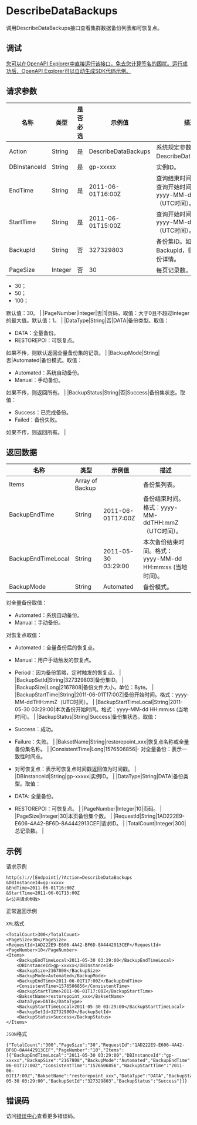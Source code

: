 # DescribeDataBackups

调用DescribeDataBackups接口查看集群数据备份列表和可恢复点。

## 调试

[您可以在OpenAPI Explorer中直接运行该接口，免去您计算签名的困扰。运行成功后，OpenAPI Explorer可以自动生成SDK代码示例。](https://api.aliyun.com/#product=gpdb&api=DescribeDataBackups&type=RPC&version=2016-05-03)

## 请求参数

|名称|类型|是否必选|示例值|描述|
|--|--|----|---|--|
|Action|String|是|DescribeDataBackups|系统规定参数。取值：DescribeDataBackups。 |
|DBInstanceId|String|是|gp-xxxxx|实例ID。 |
|EndTime|String|是|2011-06-01T16:00Z|查询结束时间，需要大于查询开始时间。格式： yyyy-MM-ddTHH:mmZ（UTC时间）。 |
|StartTime|String|是|2011-06-01T15:00Z|查询开始时间。格式： yyyy-MM-ddTHH:mmZ（UTC时间）。 |
|BackupId|String|否|327329803|备份集ID。如果带上BackupId，则是查询该备份详情。 |
|PageSize|Integer|否|30|每页记录数。取值：

 -   30；
-   50；
-   100；

 默认值：30。 |
|PageNumber|Integer|否|1|页码，取值：大于0且不超过Integer的最大值。默认值：1。 |
|DataType|String|否|DATA|备份类型。取值：

 -   DATA：全量备份。
-   RESTOREPOI：可恢复点。

 如果不传，则默认返回全量备份集的记录。 |
|BackupMode|String|否|Automated|备份模式。取值：

 -   Automated：系统自动备份。
-   Manual：手动备份。

 如果不传，则返回所有。 |
|BackupStatus|String|否|Success|备份集状态。取值：

 -   Success：已完成备份。
-   Failed：备份失败。

 如果不传，则返回所有。 |

## 返回数据

|名称|类型|示例值|描述|
|--|--|---|--|
|Items|Array of Backup| |备份集列表。 |
|BackupEndTime|String|2011-06-01T17:00Z|备份结束时间。格式：yyyy-MM-ddTHH:mmZ（UTC时间）。 |
|BackupEndTimeLocal|String|2011-05-30 03:29:00|本次备份结束时间。格式：yyyy-MM-dd HH:mm:ss \(当地时间\)。 |
|BackupMode|String|Automated|备份模式。

 对全量备份取值：

 -   Automated：系统自动备份。
-   Manual：手动备份。

 对恢复点取值：

 -   Automated：全量备份后的恢复点。
-   Manual：用户手动触发的恢复点。
-   Period：因为备份策略，定时触发的恢复点。 |
|BackupSetId|String|327329803|备份集ID。 |
|BackupSize|Long|2167808|备份文件大小，单位：Byte。 |
|BackupStartTime|String|2011-06-01T17:00Z|备份开始时间。格式：yyyy-MM-ddTHH:mmZ（UTC时间）。 |
|BackupStartTimeLocal|String|2011-05-30 03:29:00|本次备份开始时间。格式：yyyy-MM-dd HH:mm:ss \(当地时间\)。 |
|BackupStatus|String|Success|备份集状态。取值：

 -   Success：成功。
-   Failure：失败。 |
|BaksetName|String|restorepoint\_xxx|恢复点名称或全量备份集名称。 |
|ConsistentTime|Long|1576506856|-   对全量备份：表示一致性时间点。
-   对可恢复点：表示可恢复点时间戳返回值为时间戳。 |
|DBInstanceId|String|gp-xxxxx|实例ID。 |
|DataType|String|DATA|备份类型。取值：

 -   DATA: 全量备份。
-   RESTOREPOI：可恢复点。 |
|PageNumber|Integer|10|页码。 |
|PageSize|Integer|30|本页备份集个数。 |
|RequestId|String|1AD222E9-E606-4A42-BF6D-8A4442913CEF|请求ID。 |
|TotalCount|Integer|300|总记录数。 |

## 示例

请求示例

```
http(s)://[Endpoint]/?Action=DescribeDataBackups
&DBInstanceId=gp-xxxxx
&EndTime=2011-06-01T16:00Z
&StartTime=2011-06-01T15:00Z
&<公共请求参数>
```

正常返回示例

`XML`格式

```
<TotalCount>300</TotalCount>
<PageSize>30</PageSize>
<RequestId>1AD222E9-E606-4A42-BF6D-8A4442913CEF</RequestId>
<PageNumber>10</PageNumber>
<Items>
    <BackupEndTimeLocal>2011-05-30 03:29:00</BackupEndTimeLocal>
    <DBInstanceId>gp-xxxxx</DBInstanceId>
    <BackupSize>2167808</BackupSize>
    <BackupMode>Automated</BackupMode>
    <BackupEndTime>2011-06-01T17:00Z</BackupEndTime>
    <ConsistentTime>1576506856</ConsistentTime>
    <BackupStartTime>2011-06-01T17:00Z</BackupStartTime>
    <BaksetName>restorepoint_xxx</BaksetName>
    <DataType>DATA</DataType>
    <BackupStartTimeLocal>2011-05-30 03:29:00</BackupStartTimeLocal>
    <BackupSetId>327329803</BackupSetId>
    <BackupStatus>Success</BackupStatus>
</Items>
```

`JSON`格式

```
{"TotalCount":"300","PageSize":"30","RequestId":"1AD222E9-E606-4A42-BF6D-8A4442913CEF","PageNumber":"10","Items":[{"BackupEndTimeLocal":"2011-05-30 03:29:00","DBInstanceId":"gp-xxxxx","BackupSize":"2167808","BackupMode":"Automated","BackupEndTime":"2011-06-01T17:00Z","ConsistentTime":"1576506856","BackupStartTime":"2011-06-01T17:00Z","BaksetName":"restorepoint_xxx","DataType":"DATA","BackupStartTimeLocal":"2011-05-30 03:29:00","BackupSetId":"327329803","BackupStatus":"Success"}]}
```

## 错误码

访问[错误中心](https://error-center.alibabacloud.com/status/product/gpdb)查看更多错误码。

